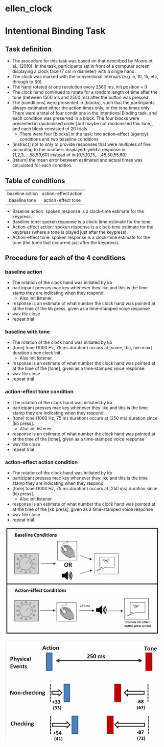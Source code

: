 # ellen_clock

# Intentional Binding Task

## Task definition

* The procedure for this task was based on that described by Moore et al., (2010). In the task, participants sat in front of a computer screen displaying a clock face (7 cm in diameter) with a single hand. 
* The clock was marked with the conventional intervals (e.g. 5, 10, 15, etc, through to 60). 
* The hand rotated at one revolution every 2560 ms, init position = 0
* The clock hand continued to rotate for a random length of time after the tone (between 1500 ms and 2500 ms) after the button was pressed
* The [conditions] were presented in [blocks], such that the participants always estimated either the action times only, or the tone times only. There were a total of four conditions in the Intentional Binding task, and each condition was preserved in a block. The four blocks were presented in randomised order [but maybe not randomised this time], and each block consisted of 20 trials. 
    * There were four [blocks] in the task: two action–effect (agency) conditions and two baseline conditions 
* [instruct] not to only to provide responses that were multiples of five according to the numbers displayed: yield a response in {1,2,3,...,58,59,60} instead of in {0,5,10,15,...,45,50,55,60}
* [return] the mean error between estimated and actual times was calculated for each condition.

## Table of conditions

|                  |                       |
|:----------------:|:---------------------:|
| baseline action  | action-effect action  |
| baseline tone    | action-effect tone    |

* Baseline action: spoken response is a clock-time estimate for the keypress.
* Baseline tone: spoken response is a clock-time estimate for the tone.
* Action-effect action: spoken response is a clock-time estimate for the keypress (where a tone is played just after the keypress).
* Action-effect tone: spoken response  is a clock-time estimate for the tone (the tome that occurred just after the keypress).

## Procedure for each of the 4 conditions

### baseline action

* The rotation of the clock hand was initiated by kb
* participant presses mac key whenever they like and this is the time stamp they are indicating when they respond. 
    * Also init listener.
* response is an estimate of what number the clock hand was pointed at at the time of the kb press, given as a time-stamped voice response
* wav file close
* repeat trial

### baseline with tone

* The rotation of the clock hand was initiated by kb
* [tone] tone (1000 Hz, 75 ms duration) occurs at [some, tbc, min.max] duration since clock init. 
    * Also init listener.
* response is an estimate of what number the clock hand was pointed at at the time of the [tone], given as a time-stamped voice response
* wav file close
* repeat trial

### action-effect tone condition

* The rotation of the clock hand was initiated by kb
* participant presses mac key whenever they like and this is the time stamp they are indicating when they respond.
* [tone] tone (1000 Hz, 75 ms duration) occurs at [250 ms] duration since [kb press].
    * Also init listener.
* response is an estimate of what number the clock hand was pointed at at the time of the [tone], given as a time-stamped voice response
* wav file close
* repeat trial

### action-effect action condition

* The rotation of the clock hand was initiated by kb
* participant presses mac key whenever they like and this is the time stamp they are indicating when they respond.
* [tone] tone (1000 Hz, 75 ms duration) occurs at [250 ms] duration since [kb press].
    * Also init listener.
* response is an estimate of what number the clock hand was pointed at at the time of the [kb press], given as a time-stamped voice response
* wav file close
* repeat trial



![Conditions](docs/conditions.gif)


![Results example](docs/results.gif)
